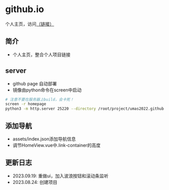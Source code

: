 # github.io
个人主页，访问[（链接）](https://umas2022.github.io)




## 简介
- 个人主页，整合个人项目链接



## server

- github page 自动部署
- 镜像由python命令在screen中启动

```bash
# 注意不要在服务器上build，会卡死！
screen -r homepage
python3 -m http.server 25220 --directory /root/project/umas2022.github.io/docs
```


## 添加导航
- assets/index.json添加导航信息
- 调节HomeView.vue中.link-container的高度



## 更新日志
- 2023.09.19: 重做ui，加入波浪按钮和滚动条监听
- 2023.08.24: 创建项目




